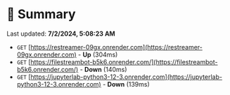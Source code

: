 # 📖 Summary
Last updated: **7/2/2024, 5:08:23 AM**

- `GET` [https://restreamer-09gx.onrender.com](https://restreamer-09gx.onrender.com) - **Up** (304ms)
- `GET` [https://filestreambot-b5k6.onrender.com/](https://filestreambot-b5k6.onrender.com/) - **Down** (140ms)
- `GET` [https://jupyterlab-python3-12-3.onrender.com](https://jupyterlab-python3-12-3.onrender.com) - **Down** (139ms)
